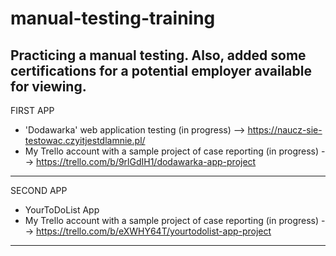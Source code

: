 # manual-testing-training
Practicing a manual testing. Also, added some certifications for a potential employer available for viewing.
------------------------------
FIRST APP
- 'Dodawarka' web application testing (in progress) --> https://naucz-sie-testowac.czyitjestdlamnie.pl/ 
- My Trello account with a sample project of case reporting (in progress) --> https://trello.com/b/9rlGdIH1/dodawarka-app-project

--------------------------------------
SECOND APP
- YourToDoList App
- My Trello account with a sample project of case reporting (in progress) --> https://trello.com/b/eXWHY64T/yourtodolist-app-project

-------------------------------
